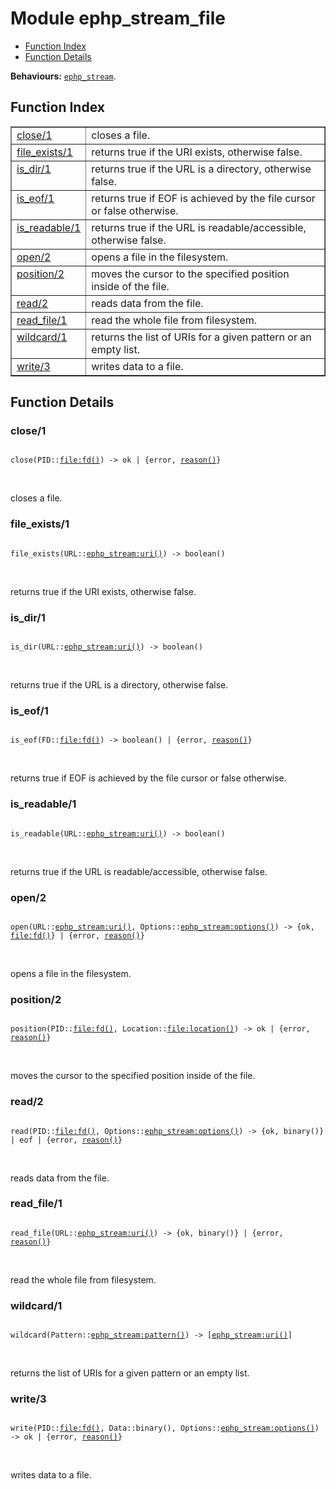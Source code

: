 

# Module ephp_stream_file #
* [Function Index](#index)
* [Function Details](#functions)

__Behaviours:__ [`ephp_stream`](ephp_stream.md).

<a name="index"></a>

## Function Index ##


<table width="100%" border="1" cellspacing="0" cellpadding="2" summary="function index"><tr><td valign="top"><a href="#close-1">close/1</a></td><td>closes a file.</td></tr><tr><td valign="top"><a href="#file_exists-1">file_exists/1</a></td><td>returns true if the URI exists, otherwise false.</td></tr><tr><td valign="top"><a href="#is_dir-1">is_dir/1</a></td><td>returns true if the URL is a directory, otherwise false.</td></tr><tr><td valign="top"><a href="#is_eof-1">is_eof/1</a></td><td>returns true if EOF is achieved by the file cursor or false otherwise.</td></tr><tr><td valign="top"><a href="#is_readable-1">is_readable/1</a></td><td>returns true if the URL is readable/accessible, otherwise false.</td></tr><tr><td valign="top"><a href="#open-2">open/2</a></td><td>opens a file in the filesystem.</td></tr><tr><td valign="top"><a href="#position-2">position/2</a></td><td>moves the cursor to the specified position inside of the file.</td></tr><tr><td valign="top"><a href="#read-2">read/2</a></td><td>reads data from the file.</td></tr><tr><td valign="top"><a href="#read_file-1">read_file/1</a></td><td>read the whole file from filesystem.</td></tr><tr><td valign="top"><a href="#wildcard-1">wildcard/1</a></td><td>returns the list of URIs for a given pattern or an empty list.</td></tr><tr><td valign="top"><a href="#write-3">write/3</a></td><td>writes data to a file.</td></tr></table>


<a name="functions"></a>

## Function Details ##

<a name="close-1"></a>

### close/1 ###

<pre><code>
close(PID::<a href="file.md#type-fd">file:fd()</a>) -&gt; ok | {error, <a href="#type-reason">reason()</a>}
</code></pre>
<br />

closes a file.

<a name="file_exists-1"></a>

### file_exists/1 ###

<pre><code>
file_exists(URL::<a href="ephp_stream.md#type-uri">ephp_stream:uri()</a>) -&gt; boolean()
</code></pre>
<br />

returns true if the URI exists, otherwise false.

<a name="is_dir-1"></a>

### is_dir/1 ###

<pre><code>
is_dir(URL::<a href="ephp_stream.md#type-uri">ephp_stream:uri()</a>) -&gt; boolean()
</code></pre>
<br />

returns true if the URL is a directory, otherwise false.

<a name="is_eof-1"></a>

### is_eof/1 ###

<pre><code>
is_eof(FD::<a href="file.md#type-fd">file:fd()</a>) -&gt; boolean() | {error, <a href="#type-reason">reason()</a>}
</code></pre>
<br />

returns true if EOF is achieved by the file cursor or false otherwise.

<a name="is_readable-1"></a>

### is_readable/1 ###

<pre><code>
is_readable(URL::<a href="ephp_stream.md#type-uri">ephp_stream:uri()</a>) -&gt; boolean()
</code></pre>
<br />

returns true if the URL is readable/accessible, otherwise false.

<a name="open-2"></a>

### open/2 ###

<pre><code>
open(URL::<a href="ephp_stream.md#type-uri">ephp_stream:uri()</a>, Options::<a href="ephp_stream.md#type-options">ephp_stream:options()</a>) -&gt; {ok, <a href="file.md#type-fd">file:fd()</a>} | {error, <a href="#type-reason">reason()</a>}
</code></pre>
<br />

opens a file in the filesystem.

<a name="position-2"></a>

### position/2 ###

<pre><code>
position(PID::<a href="file.md#type-fd">file:fd()</a>, Location::<a href="file.md#type-location">file:location()</a>) -&gt; ok | {error, <a href="#type-reason">reason()</a>}
</code></pre>
<br />

moves the cursor to the specified position inside of the file.

<a name="read-2"></a>

### read/2 ###

<pre><code>
read(PID::<a href="file.md#type-fd">file:fd()</a>, Options::<a href="ephp_stream.md#type-options">ephp_stream:options()</a>) -&gt; {ok, binary()} | eof | {error, <a href="#type-reason">reason()</a>}
</code></pre>
<br />

reads data from the file.

<a name="read_file-1"></a>

### read_file/1 ###

<pre><code>
read_file(URL::<a href="ephp_stream.md#type-uri">ephp_stream:uri()</a>) -&gt; {ok, binary()} | {error, <a href="#type-reason">reason()</a>}
</code></pre>
<br />

read the whole file from filesystem.

<a name="wildcard-1"></a>

### wildcard/1 ###

<pre><code>
wildcard(Pattern::<a href="ephp_stream.md#type-pattern">ephp_stream:pattern()</a>) -&gt; [<a href="ephp_stream.md#type-uri">ephp_stream:uri()</a>]
</code></pre>
<br />

returns the list of URIs for a given pattern or an empty list.

<a name="write-3"></a>

### write/3 ###

<pre><code>
write(PID::<a href="file.md#type-fd">file:fd()</a>, Data::binary(), Options::<a href="ephp_stream.md#type-options">ephp_stream:options()</a>) -&gt; ok | {error, <a href="#type-reason">reason()</a>}
</code></pre>
<br />

writes data to a file.

